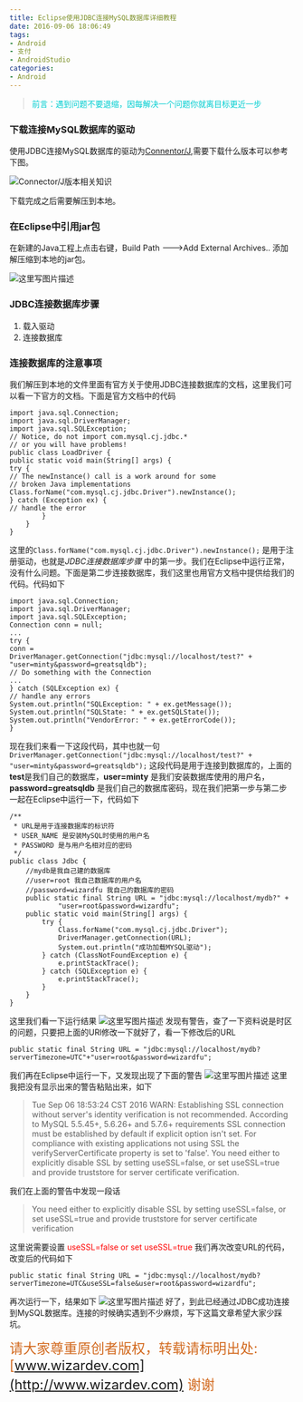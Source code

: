 ```yaml
---
title: Eclipse使用JDBC连接MySQL数据库详细教程
date: 2016-09-06 18:06:49
tags: 
- Android 
- 支付 
- AndroidStudio
categories: 
- Android
---
```




> <font color="00CED1">前言：遇到问题不要退缩，因每解决一个问题你就离目标更近一步</font>

<!-- more -->
### 下载连接MySQL数据库的驱动
使用JDBC连接MySQL数据库的驱动为[Connentor/J](http://dev.mysql.com/downloads/connector/j/),需要下载什么版本可以参考下图。

![Connector/J版本相关知识](http://img.blog.csdn.net/20160906180301061)

下载完成之后需要解压到本地。
### 在Eclipse中引用jar包
在新建的Java工程上点击右键，Build Path --->Add External Archives.. 添加解压缩到本地的jar包。

![这里写图片描述](http://img.blog.csdn.net/20160906181557863)
### JDBC连接数据库步骤
1. 载入驱动
2. 连接数据库
### 连接数据库的注意事项
我们解压到本地的文件里面有官方关于使用JDBC连接数据库的文档，这里我们可以看一下官方的文档。下面是官方文档中的代码

```
import java.sql.Connection;
import java.sql.DriverManager;
import java.sql.SQLException;
// Notice, do not import com.mysql.cj.jdbc.*
// or you will have problems!
public class LoadDriver {
public static void main(String[] args) {
try {
// The newInstance() call is a work around for some
// broken Java implementations
Class.forName("com.mysql.cj.jdbc.Driver").newInstance();
} catch (Exception ex) {
// handle the error
		}
	}
}
```
这里的`Class.forName("com.mysql.cj.jdbc.Driver").newInstance();`
是用于注册驱动，也就是*JDBC连接数据库步骤* 中的第一步。我们在Eclipse中运行正常，没有什么问题。下面是第二步连接数据库，我们这里也用官方文档中提供给我们的代码。代码如下

```
import java.sql.Connection;
import java.sql.DriverManager;
import java.sql.SQLException;
Connection conn = null;
...
try {
conn =
DriverManager.getConnection("jdbc:mysql://localhost/test?" +
"user=minty&password=greatsqldb");
// Do something with the Connection
...
} catch (SQLException ex) {
// handle any errors
System.out.println("SQLException: " + ex.getMessage());
System.out.println("SQLState: " + ex.getSQLState());
System.out.println("VendorError: " + ex.getErrorCode());
}
```
现在我们来看一下这段代码，其中也就一句
`DriverManager.getConnection("jdbc:mysql://localhost/test?" +
"user=minty&password=greatsqldb");`
这段代码是用于连接到数据库的，上面的**test**是我们自己的数据库，**user=minty** 是我们安装数据库使用的用户名，**password=greatsqldb** 是我们自己的数据库密码，现在我们把第一步与第二步一起在Eclipse中运行一下，代码如下

```
/**
 * URL是用于连接数据库的标识符
 * USER_NAME 是安装MySQL时使用的用户名
 * PASSWORD 是与用户名相对应的密码
 */
public class Jdbc {
	//mydb是我自己建的数据库
	//user=root 我自己数据库的用户名
	//password=wizardfu 我自己的数据库的密码
	public static final String URL = "jdbc:mysql://localhost/mydb?" +
			"user=root&password=wizardfu";
	public static void main(String[] args) {
		try {
			Class.forName("com.mysql.cj.jdbc.Driver");
			DriverManager.getConnection(URL);
			System.out.println("成功加载MYSQL驱动");
		} catch (ClassNotFoundException e) {
			e.printStackTrace();
		} catch (SQLException e) {
			e.printStackTrace();
		}
	}
}
```
这里我们看一下运行结果
![这里写图片描述](http://img.blog.csdn.net/20160906184340109)
发现有警告，查了一下资料说是时区的问题，只要把上面的URl修改一下就好了，看一下修改后的URL
```
public static final String URL = "jdbc:mysql://localhost/mydb?serverTimezone=UTC"+"user=root&password=wizardfu";
```
我们再在Eclipse中运行一下，又发现出现了下面的警告
![这里写图片描述](http://img.blog.csdn.net/20160906185655721)
这里我把没有显示出来的警告粘贴出来，如下

> Tue Sep 06 18:53:24 CST 2016 WARN: Establishing SSL connection without server's identity verification is not recommended. According to MySQL 5.5.45+, 5.6.26+ and 5.7.6+ requirements SSL connection must be established by default if explicit option isn't set. For compliance with existing applications not using SSL the verifyServerCertificate property is set to 'false'. You need either to explicitly disable SSL by setting useSSL=false, or set useSSL=true and provide truststore for server certificate verification.

我们在上面的警告中发现一段话
> You need either to explicitly disable SSL by setting useSSL=false, or set useSSL=true and provide truststore for server certificate verification

这里说需要设置 <font color="red">useSSL=false or set useSSL=true</font>
我们再次改变URL的代码，改变后的代码如下

```
public static final String URL = "jdbc:mysql://localhost/mydb?serverTimezone=UTC&useSSL=false&user=root&password=wizardfu";
```
再次运行一下，结果如下
![这里写图片描述](http://img.blog.csdn.net/20160906190540467)
好了，到此已经通过JDBC成功连接到MySQL数据库。连接的时候确实遇到不少麻烦，写下这篇文章希望大家少踩坑。




<font color= #D2691E size = 5>请大家尊重原创者版权，转载请标明出处: [www.wizardev.com](http://www.wizardev.com) 谢谢</font>



